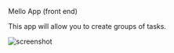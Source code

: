 Mello App (front end)

This app will allow you to create groups of tasks.

![screenshot](/mello-frontend/melloshot.png)
